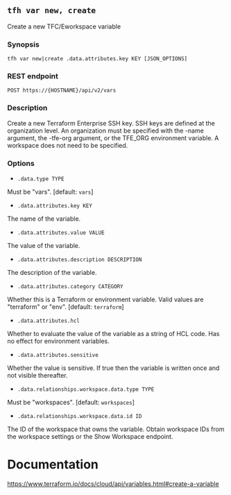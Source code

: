 ## `tfh var new, create`

Create a new TFC/Eworkspace variable

### Synopsis

    tfh var new|create .data.attributes.key KEY [JSON_OPTIONS]

### REST endpoint

    POST https://{HOSTNAME}/api/v2/vars

### Description

Create a new Terraform Enterprise SSH key.  SSH keys are defined at the organization level. An organization must be specified with the -name argument, the -tfe-org argument, or the TFE_ORG environment variable. A workspace does not need to be specified.

### Options

* `.data.type TYPE`

Must be "vars". [default: `vars`]

* `.data.attributes.key KEY`

The name of the variable.

* `.data.attributes.value VALUE`

The value of the variable.

* `.data.attributes.description DESCRIPTION`

The description of the variable.

* `.data.attributes.category CATEGORY`

Whether this is a Terraform or environment variable. Valid values are "terraform" or "env". [default: `terraform`]

* `.data.attributes.hcl`

Whether to evaluate the value of the variable as a string of HCL code. Has no effect for environment variables.

* `.data.attributes.sensitive`

Whether the value is sensitive. If true then the variable is written once and not visible thereafter.

* `.data.relationships.workspace.data.type TYPE`

Must be "workspaces". [default: `workspaces`]

* `.data.relationships.workspace.data.id ID`

The ID of the workspace that owns the variable. Obtain workspace IDs from the workspace settings or the Show Workspace endpoint.

# Documentation

https://www.terraform.io/docs/cloud/api/variables.html#create-a-variable
